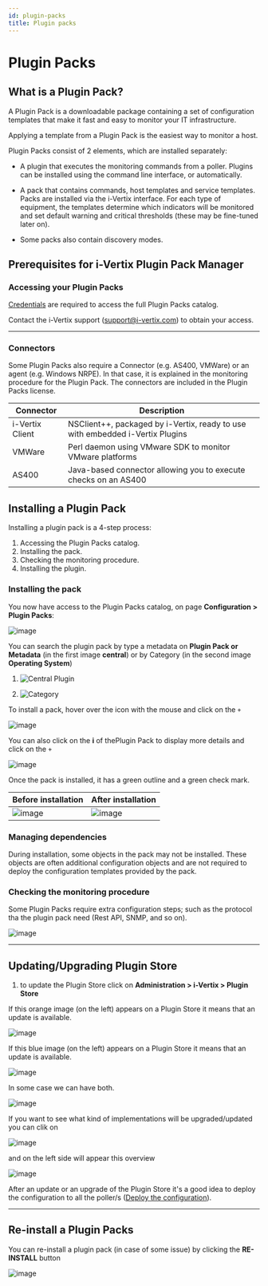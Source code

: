 ```yaml
---
id: plugin-packs
title: Plugin packs
---
```


# Plugin Packs

## What is a Plugin Pack?

A Plugin Pack is a downloadable package containing a set of configuration templates that make it fast and easy to monitor your IT infrastructure.

Applying a template from a Plugin Pack is the easiest way to monitor a host.

Plugin Packs consist of 2 elements, which are installed separately:

- A plugin that executes the monitoring commands from a poller. Plugins can be
installed using the command line interface, or automatically.

- A pack that contains commands, host templates and service templates. 
Packs are installed via the i-Vertix interface. For each type of equipment,
 the templates determine which indicators will be
monitored and set default warning and critical thresholds (these may be
fine-tuned later on).

- Some packs also contain discovery modes.



## Prerequisites for i-Vertix Plugin Pack Manager

### Accessing your Plugin Packs

[Credentials](../../quick-start-guide/first-login/plugin-store-configuration.md) are required to access the full Plugin Packs catalog. 

Contact the i-Vertix support (support@i-vertix.com) to obtain your access.

---

### Connectors

Some Plugin Packs also require a Connector (e.g. AS400, VMWare) or an agent
(e.g. Windows NRPE). In that case, it is explained in the monitoring procedure for the Plugin Pack. The connectors are included in the Plugin Packs license.

| Connector  | Description                                                                           |
| ---------- | ------------------------------------------------------------------------------------- |
| i-Vertix Client | NSClient++, packaged by i-Vertix, ready to use with embedded i-Vertix Plugins         |
| VMWare     | Perl daemon using VMware SDK to monitor VMware platforms                              |
| AS400      | Java-based connector allowing you to execute checks on an AS400                       |

## Installing a Plugin Pack

Installing a plugin pack is a 4-step process:

1. Accessing the Plugin Packs catalog.
2. Installing the pack.
3. Checking the monitoring procedure.
4. Installing the plugin.



### Installing the pack

You now have access to the Plugin Packs catalog, on page **Configuration > Plugin Packs**:

![image](../../assets/monitoring-resources/monitoring-basics/ps-list.png)

You can search the plugin pack by type a metadata on **Plugin Pack or Metadata** (in the first image **central**) or by Category (in the second image **Operating System**)

1) ![Central Plugin](../../assets/monitoring-resources/monitoring-basics/central-pp.png)

2) ![Category](../../assets/monitoring-resources/monitoring-basics/os-pp.png)

To install a pack, hover over the icon with the mouse and click on the ``+``

![image](../../assets/monitoring-resources/monitoring-basics/install-pp.png)

You can also click on the **i** of thePlugin Pack to display more details and click on the ``+``

![image](../../assets/monitoring-resources/monitoring-basics/info-pp.png)

Once the pack is installed, it has a green outline and a green check mark.

| **Before installation**                                          | **After installation**                                          |
| ---------------------------------------------------------------- | --------------------------------------------------------------- |
| ![image](../../assets/monitoring-resources/monitoring-basics/install-pp.png) | ![image](../../assets/monitoring-resources/monitoring-basics/after-install-pp.png) |

### Managing dependencies

During installation, some objects in the pack may not be installed. These objects are often additional configuration
objects and are not required to deploy the configuration templates provided by the pack.

### Checking the monitoring procedure

Some Plugin Packs require extra configuration steps; such as the protocol tha the plugin pack need (Rest API, SNMP, and so on).

![image](../../assets/monitoring-resources/monitoring-basics/proto-pp.png)

---

## Updating/Upgrading Plugin Store

1) to update the Plugin Store click on **Administration >
i-Vertix > Plugin Store**

If this orange image (on the left) appears on a Plugin Store it means that an update is available.

![image](../../assets/monitoring-resources/monitoring-basics/upd-pp.png)

If this blue image (on the left) appears on a Plugin Store it means that an update is available.

![image](../../assets/monitoring-resources/monitoring-basics/upg-pp.png)

In some case we can have both.

![image](../../assets/monitoring-resources/monitoring-basics/upd-upg-pp.png)

If you want to see what kind of implementations will be upgraded/updated you can clik on

![image](../../assets/monitoring-resources/monitoring-basics/ver_1-pp.png)

and on the left side will appear this overview

![image](../../assets/monitoring-resources/monitoring-basics/ver_2-pp.png)

After an update or an upgrade of the Plugin Store it's a good idea to deploy the configuration to all the poller/s ([Deploy the configuration](../../monitoring-resources/monitoring-basics/config-deploy.md)).

---

## Re-install a Plugin Packs

You can re-install a plugin pack (in case of some issue) by clicking the **RE-INSTALL** button

![image](../../assets/monitoring-resources/monitoring-basics/reinstall-pp.png)

